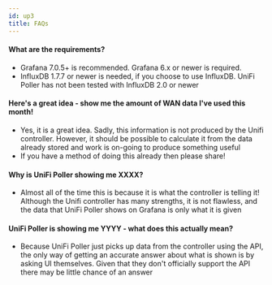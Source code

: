```yaml
---
id: up3
title: FAQs
---
```


#### What are the requirements?
- Grafana 7.0.5+ is recommended. Grafana 6.x or newer is required.
- InfluxDB 1.7.7 or newer is needed, if you choose to use InfluxDB.
UniFi Poller has not been tested with InfluxDB 2.0 or newer


#### Here's a great idea - show me the amount of WAN data I've used this month!

- Yes, it is a great idea. Sadly, this information is not produced by the Unifi controller. However, it should be possible to calculate it from the data already stored and work is on-going to produce something useful
- If you have a method of doing this already then please share!

#### Why is UniFi Poller showing me XXXX?

- Almost all of the time this is because it is what the controller is telling it! Although the Unifi controller has many strengths, it is not flawless, and the data that UniFi Poller shows on Grafana is only what it is given

#### UniFi Poller is showing me YYYY - what does this actually mean?

- Because UniFi Poller just picks up data from the controller using the API, the only way of getting an accurate answer about what is shown is by asking UI themselves. Given that they don't officially support the API there may be little chance of an answer
